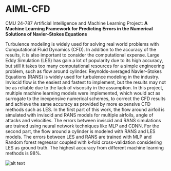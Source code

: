 # AIML-CFD
CMU 24-787 Artificial Intelligence and Machine Learning Project: **A Machine Learning Framework for Predicting Errors in the Numerical Solutions of Navier-Stokes Equations**

Turbulence modeling is widely used for solving real world problems with Computational Fluid Dynamics (CFD). In addition to the accuracy of the results, it is also important to consider the computational expense. Large Eddy Simulation (LES) has gain a lot of popularity due to its high accuracy, but still it takes too many computational resources for a simple engineering problem, such as flow around cylinder. Reynolds-averaged Navier–Stokes Equations (RANS) is widely used for turbulence modeling in the industry. Inviscid flow is the easiest and fastest to implement, but the results may not be as reliable due to the lack of viscosity in the assumption. In this project, multiple machine learning models were implemented, which would act as surrogate to the inexpensive numerical schemes, to correct the CFD results and achieve the same accuracy as provided by more expensive CFD methods such as LES. In the first part of this work, the flow around airfoil is simulated with inviscid and RANS models for multiple airfoils, angle of attacks and velocities. The errors between inviscid and RANS simulations are trained using neural network techniques like MLP and CDNN. For the second part, the flow around a cylinder is modeled with RANS and LES models. The errors between LES and RANS are trained with MLP and Random forest regressor coupled with k-fold cross-validation considering LES as ground truth. The highest accuracy from different machine learning methods is 98%.

![alt text](https://raw.githubusercontent.com/zhihaol1/AIML-CFD/master/airfoil.png)

